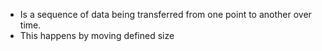 - Is a sequence of data being transferred from one point to another over time.
- This happens by moving defined size